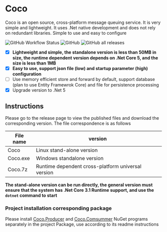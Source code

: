 # Coco
Coco is an open source, cross-platform message queuing service. It is very simple and lightweight. It uses .Net native development and does not rely on redundant libraries. Simple to use and easy to configure

![GitHub Workflow Status](https://img.shields.io/github/workflow/status/sbchong/Coco/.NET%20Core)
![GitHub](https://img.shields.io/github/license/sbchong/Coco)
![GitHub all releases](https://img.shields.io/github/downloads/sbchong/Coco/total)


- [x] **Lightweight and simple, the standalone version is less than 50MB in size, the runtime dependent version depends on .Net Core 5, and the size is less than 1MB**
- [x] **Easy to use, support json file (low) and startup parameter (high) configuration**
- [ ] Use memory efficient store and forward by default, support database (plan to use Entity Framewrok Core) and file for persistence processing
- [x] Upgrade version to .Net 5

## Instructions

Please go to the release page to view the published files and download the corresponding version. The file correspondence is as follows

File name | version
-----|------
Coco|Linux stand-alone version
Coco.exe|Windows standalone version
Coco.7z|Runtime dependent cross-platform universal version

**The stand-alone version can be run directly, the general version must ensure that the system has .Net Core 3.1 Runtime support, and use the `dotnet` command to start**

### Project installation corresponding package

Please install [Coco.Producer](https://github.com/sbchong/Coco.Producer) and [Coco.Comsummer](https://github.com/sbchong/Coco.Comsumer) NuGet programs separately in the project Package, use according to its readme instructions
